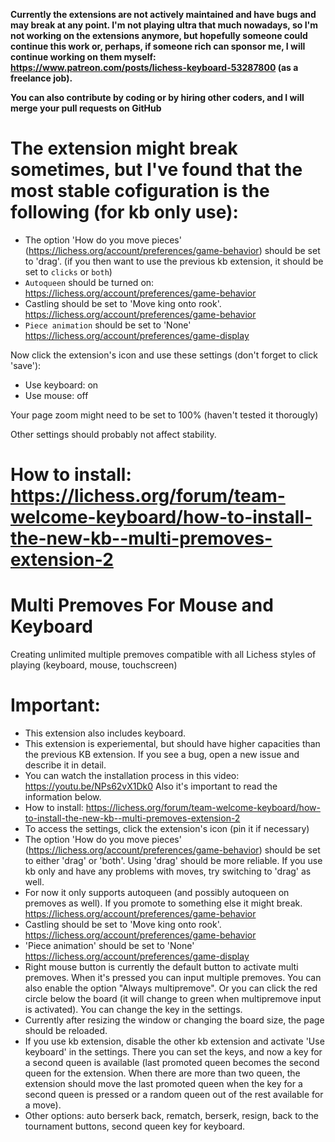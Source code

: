 **Currently the extensions are not actively maintained and have bugs and may break at any point. I'm not playing ultra that much nowadays, so I'm not working on the extensions anymore, but hopefully someone could continue this work or, perhaps, if someone rich can sponsor me, I will continue working on them myself: https://www.patreon.com/posts/lichess-keyboard-53287800 (as a freelance job).**

**You can also contribute by coding or by hiring other coders, and I will merge your pull requests on GitHub**

# The extension might break sometimes, but I've found that the most stable cofiguration is the following (for kb only use):
- The option 'How do you move pieces' (https://lichess.org/account/preferences/game-behavior) should be set to 'drag'. (if you then want to use the previous kb extension, it should be set to `clicks` or `both`)
- `Autoqueen` should be turned on: https://lichess.org/account/preferences/game-behavior
- Castling should be set to 'Move king onto rook'. https://lichess.org/account/preferences/game-behavior
- `Piece animation` should be set to 'None' https://lichess.org/account/preferences/game-display

Now click the extension's icon and use these settings (don't forget to click 'save'):
- Use keyboard: on
- Use mouse: off

Your page zoom might need to be set to 100% (haven't tested it thorougly)

Other settings should probably not affect stability.

# How to install: https://lichess.org/forum/team-welcome-keyboard/how-to-install-the-new-kb--multi-premoves-extension-2
 
# Multi Premoves For Mouse and Keyboard
Creating unlimited multiple premoves compatible with all Lichess styles of playing (keyboard, mouse, touchscreen)
 
# Important:
- This extension also includes keyboard.
- This extension is experiemental, but should have higher capacities than the previous KB extension. If you see a bug, open a new issue and describe it in detail. 
- You can watch the installation process in this video: https://youtu.be/NPs62vX1Dk0
Also it's important to read the information below. 
- How to install: https://lichess.org/forum/team-welcome-keyboard/how-to-install-the-new-kb--multi-premoves-extension-2
- To access the settings, click the extension's icon (pin it if necessary)
- The option 'How do you move pieces' (https://lichess.org/account/preferences/game-behavior) should be set to either 'drag' or 'both'. Using 'drag' should be more reliable. If you use kb only and have any problems with moves, try switching to 'drag' as well. 
- For now it only supports autoqueen (and possibly autoqueen on premoves as well). If you promote to something else it might break. https://lichess.org/account/preferences/game-behavior
- Castling should be set to 'Move king onto rook'. https://lichess.org/account/preferences/game-behavior
- 'Piece animation' should be set to 'None' https://lichess.org/account/preferences/game-display
- Right mouse button is currently the default button to activate multi premoves. When it's pressed you can input multiple premoves. You can also enable the option "Always multipremove". Or you can click the red circle below the board (it will change to green when multipremove input is activated). You can change the key in the settings.
- Currently after resizing the window or changing the board size, the page should be reloaded. 
- If you use kb extension, disable the other kb extension and activate 'Use keyboard' in the settings. There you can set the keys, and now a key for a second queen is available (last promoted queen becomes the second queen for the extension. When there are more than two queen, the extension should move the last promoted queen when the key for a second queen is pressed or a random queen out of the rest available for a move). 
- Other options: auto berserk back, rematch, berserk, resign, back to the tournament buttons, second queen key for keyboard. 
